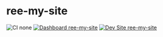 # ree-my-site

![CI none](https://img.shields.io/badge/ci-none-orange.svg)
[![Dashboard ree-my-site](https://img.shields.io/badge/dashboard-ree_my_site-yellow.svg)](https://dashboard.pantheon.io/sites/4bd57fcd-14b6-4fbf-aa0c-04d6b7312070#dev/code)
[![Dev Site ree-my-site](https://img.shields.io/badge/site-ree_my_site-blue.svg)](http://dev-ree-my-site.pantheonsite.io/)